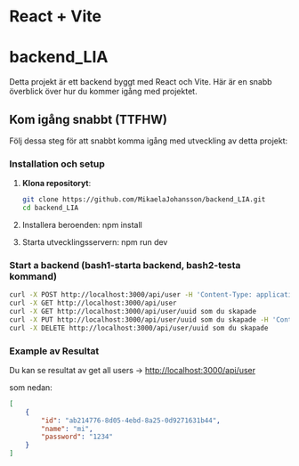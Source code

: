 # React + Vite

# backend_LIA

Detta projekt är ett backend byggt med React och Vite. Här är en snabb överblick över hur du kommer igång med projektet.

## Kom igång snabbt (TTFHW)

Följ dessa steg för att snabbt komma igång med utveckling av detta projekt:

### Installation och setup

1. **Klona repositoryt**:
   ```bash
   git clone https://github.com/MikaelaJohansson/backend_LIA.git
   cd backend_LIA

2. Installera beroenden:
   npm install

3. Starta utvecklingsservern:
   npm run dev

### **Start a backend (bash1-starta backend, bash2-testa kommand)**
  ```bash
curl -X POST http://localhost:3000/api/user -H 'Content-Type: application/json' -d '{"name":"mi","password":"1234"}'
curl -X GET http://localhost:3000/api/user
curl -X GET http://localhost:3000/api/user/uuid som du skapade
curl -X PUT http://localhost:3000/api/user/uuid som du skapade -H 'Content-Type: application/json' -d '{"name":"newName","password":"pw"}'
curl -X DELETE http://localhost:3000/api/user/uuid som du skapade
```

### Example av Resultat

Du kan se resultat av get all users -> [http://localhost:3000/api/user](http://localhost:3000/api/user)

som nedan:

```json
[
    {
        "id": "ab214776-8d05-4ebd-8a25-0d9271631b44",
        "name": "mi",
        "password": "1234"
    }
]


